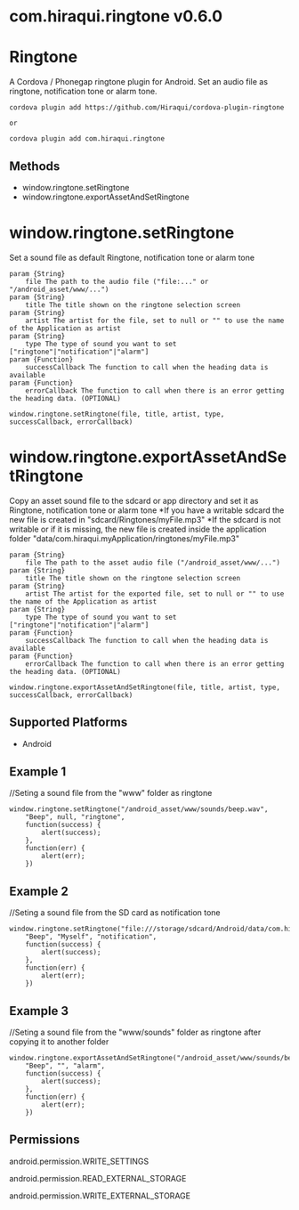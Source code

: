 # com.hiraqui.ringtone v0.6.0

Ringtone
======

A Cordova / Phonegap ringtone plugin for Android. Set an audio file as ringtone, notification tone or alarm tone.

	cordova plugin add https://github.com/Hiraqui/cordova-plugin-ringtone
	
	or

  	cordova plugin add com.hiraqui.ringtone

Methods
-------

- window.ringtone.setRingtone
- window.ringtone.exportAssetAndSetRingtone

window.ringtone.setRingtone
=================

Set a sound file as default Ringtone, notification tone or alarm tone

    param {String}
        file The path to the audio file ("file:..." or "/android_asset/www/...")
    param {String}
        title The title shown on the ringtone selection screen
    param {String}
    	artist The artist for the file, set to null or "" to use the name of the Application as artist
    param {String}
        type The type of sound you want to set ["ringtone"|"notification"|"alarm"]
    param {Function}
        successCallback The function to call when the heading data is available
    param {Function}
        errorCallback The function to call when there is an error getting the heading data. (OPTIONAL)
        
    window.ringtone.setRingtone(file, title, artist, type, successCallback, errorCallback)

window.ringtone.exportAssetAndSetRingtone
=================

Copy an asset sound file to the sdcard or app directory and set it as Ringtone, notification tone or alarm tone
*If you have a writable sdcard the new file is created in "sdcard/Ringtones/myFile.mp3"
*If the sdcard is not writable or if it is missing, the new file is created inside the application folder "data/com.hiraqui.myApplication/ringtones/myFile.mp3"

    param {String}
        file The path to the asset audio file ("/android_asset/www/...")
    param {String}
        title The title shown on the ringtone selection screen
    param {String}
    	artist The artist for the exported file, set to null or "" to use the name of the Application as artist
    param {String}
        type The type of sound you want to set ["ringtone"|"notification"|"alarm"]
    param {Function}
        successCallback The function to call when the heading data is available
    param {Function}
        errorCallback The function to call when there is an error getting the heading data. (OPTIONAL)
        
    window.ringtone.exportAssetAndSetRingtone(file, title, artist, type, successCallback, errorCallback)

Supported Platforms
-------------------

- Android

Example 1
---------

//Seting a sound file from the "www" folder as ringtone

    window.ringtone.setRingtone("/android_asset/www/sounds/beep.wav",
        "Beep", null, "ringtone", 
        function(success) {
        	alert(success);
        },
        function(err) {
        	alert(err);
        })
			    
Example 2
---------

//Seting a sound file from the SD card as notification tone

    window.ringtone.setRingtone("file:///storage/sdcard/Android/data/com.hiraqui.myApplication/files/beep.mp3",
        "Beep", "Myself", "notification", 
        function(success) {
        	alert(success);
        },
        function(err) {
        	alert(err);
        })

Example 3
---------

//Seting a sound file from the "www/sounds" folder as ringtone after copying it to another folder

    window.ringtone.exportAssetAndSetRingtone("/android_asset/www/sounds/beep.wav",
        "Beep", "", "alarm", 
        function(success) {
        	alert(success);
        },
        function(err) {
        	alert(err);
        })

Permissions
-----------

android.permission.WRITE_SETTINGS

android.permission.READ_EXTERNAL_STORAGE

android.permission.WRITE_EXTERNAL_STORAGE

